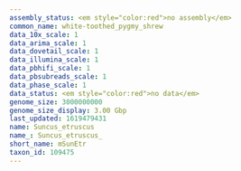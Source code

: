 ```yaml
---
assembly_status: <em style="color:red">no assembly</em>
common_name: white-toothed_pygmy_shrew
data_10x_scale: 1
data_arima_scale: 1
data_dovetail_scale: 1
data_illumina_scale: 1
data_pbhifi_scale: 1
data_pbsubreads_scale: 1
data_phase_scale: 1
data_status: <em style="color:red">no data</em>
genome_size: 3000000000
genome_size_display: 3.00 Gbp
last_updated: 1619479431
name: Suncus_etruscus
name_: Suncus_etruscus_
short_name: mSunEtr
taxon_id: 109475
---
```

